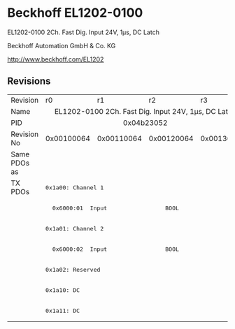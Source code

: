 # Beckhoff EL1202-0100

EL1202-0100 2Ch. Fast Dig. Input 24V, 1µs, DC Latch

Beckhoff Automation GmbH & Co. KG

http://www.beckhoff.com/EL1202

## Revisions
<table>
<tr >
<td>Revision</td>
<td>r0</td>
<td>r1</td>
<td>r2</td>
<td>r3</td>
</tr>
<tr >
<td>Name</td>
<td colspan=4 align="center">EL1202-0100 2Ch. Fast Dig. Input 24V, 1µs, DC Latch</td>
</tr>
<tr >
<td>PID</td>
<td colspan=4 align="center">0x04b23052</td>
</tr>
<tr >
<td>Revision No</td>
<td>0x00100064</td>
<td>0x00110064</td>
<td>0x00120064</td>
<td>0x00130064</td>
</tr>
<tr >
<td>Same PDOs as</td>
<td colspan=4 align="center"></td>
</tr>
<tr class="txpdo pdosection">
<td rowspan=7 valign=top>TX PDOs</td>
<td colspan=4 align="left"><pre>0x1a00: Channel 1</pre></td>
<td></td>
</tr>
<tr class="txpdo">
<td colspan=4 align="left"><pre>  0x6000:01  Input                 BOOL</pre></td>
</tr>
<tr class="txpdo pdosection">
<td colspan=4 align="left"><pre>0x1a01: Channel 2</pre></td>
</tr>
<tr class="txpdo">
<td colspan=4 align="left"><pre>  0x6000:02  Input                 BOOL</pre></td>
</tr>
<tr class="txpdo pdosection">
<td colspan=4 align="left"><pre>0x1a02: Reserved</pre></td>
</tr>
<tr class="txpdo pdosection">
<td colspan=4 align="left"><pre>0x1a10: DC</pre></td>
</tr>
<tr class="txpdo pdosection">
<td colspan=4 align="left"><pre>0x1a11: DC</pre></td>
</tr>
</table>
